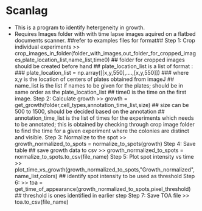# Scanlag
- This is a program to identify hetergeneity in growth.
- Requires Images folder with with time lapse images aquired on a flatbed documents scanner.
##refer to examples files for format##
    Step 1: Crop individual experiments
            >> crop_images_in_folder(folder_with_images,out_folder_for_cropped_images,plate_location_list,name_list,time0)
            ## folder for cropped images should be created before hand
            ## plate_location_list is a list of format :
                    ### plate_location_list = np.array([[x,y,550],....,[x,y,550]])
                    ### where x,y is the location of centers of plates obtained from imageJ
            ## name_list is the list if names to be given for the plates; should be in same order as the plate_location_list
            ## time0 is the time on the first image.
    Step 2: Calculate growth
            >> growth = get_growth(folder,cell_types,annotation_time_list,size)
            ## size can be 500 to 1500, should be decided based on the annotation
            ## annotation_time_list is the list of times for the experiments which needs to be annotated; this is obtained by checking through crop image folder to find the time for a given experiment where the colonies are distinct and visible.
    Step 3: Normalize to the spot
            >> growth_normalized_to_spots = normalize_to_spots(growth)
    Step 4: Save table
            ## save growth data to csv
            >> growth_normalized_to_spots = normalize_to_spots.to_csv(file_name)
    Step 5: Plot spot intensity vs time
            >> plot_time_vs_growth(growth_normalized_to_spots,"Growth_normalized",name_list,colors)
            ## identify spot intensity to be used as threshold
    Step 6: >> toa = get_time_of_appearance(growth_normalized_to_spots,pixel_threshold)
            ## threshold is ones identified in earlier step
    Step 7: Save TOA file
            >> toa.to_csv(file_name)

